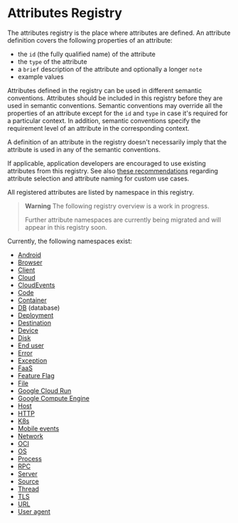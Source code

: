 <!--- Hugo front matter used to generate the website version of this page:
linkTitle: Registry
weight: -2
--->

# Attributes Registry

The attributes registry is the place where attributes are defined. An attribute definition covers the following properties of an attribute:

- the `id` (the fully qualified name) of the attribute
- the `type` of the attribute
- a `brief` description of the attribute and optionally a longer `note`
- example values

Attributes defined in the registry can be used in different semantic conventions. Attributes should be included in this registry before they are used in semantic conventions. Semantic conventions may override all the properties of an attribute except for the `id` and `type` in case it's required for a particular context. In addition, semantic conventions specify the requirement level of an attribute in the corresponding context.

A definition of an attribute in the registry doesn't necessarily imply that the attribute is used in any of the semantic conventions.

If applicable, application developers are encouraged to use existing attributes from this registry. See also [these recommendations][developers recommendations] regarding attribute selection and attribute naming for custom use cases.

All registered attributes are listed by namespace in this registry.

> **Warning**
> The following registry overview is a work in progress.
>
> Further attribute namespaces are currently being migrated and will appear in this registry soon.

Currently, the following namespaces exist:

* [Android](android.md)
* [Browser](browser.md)
* [Client](client.md)
* [Cloud](cloud.md)
* [CloudEvents](cloudevents.md)
* [Code](code.md)
* [Container](container.md)
* [DB](db.md) (database)
* [Deployment](deployment.md)
* [Destination](destination.md)
* [Device](device.md)
* [Disk](disk.md)
* [End user](enduser.md)
* [Error](error.md)
* [Exception](exception.md)
* [FaaS](faas.md)
* [Feature Flag](feature-flag.md)
* [File](file.md)
* [Google Cloud Run](gcp-cloud-run.md)
* [Google Compute Engine](gcp-gce.md)
* [Host](host.md)
* [HTTP](http.md)
* [K8s](k8s.md)
* [Mobile events](mobile-events.md)
* [Network](network.md)
* [OCI](oci.md)
* [OS](os.md)
* [Process](process.md)
* [RPC](rpc.md)
* [Server](server.md)
* [Source](source.md)
* [Thread](thread.md)
* [TLS](tls.md)
* [URL](url.md)
* [User agent](user-agent.md)

[developers recommendations]: ../general/attribute-naming.md#recommendations-for-application-developers

